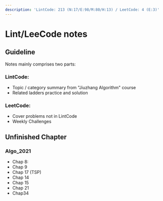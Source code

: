 ```yaml
---
description: 'LintCode: 213 (N:17/E:98/M:80/H:13) / LeetCode: 4 (E:3)'
---
```


# Lint/LeeCode notes

## Guideline 

Notes mainly comprises two parts:

### LintCode:

* Topic / category summary from "Jiuzhang Algorithm" course
* Related ladders practice and solution 

### LeetCode:

* Cover problems not in LintCode
* Weekly Challenges

## Unfinished Chapter 

### Algo\_2021

* Chap 8:
* Chap 9
* Chap 17 \(TSP\)
* Chap 14
* Chap 15
* Chap 21
* Chap34

